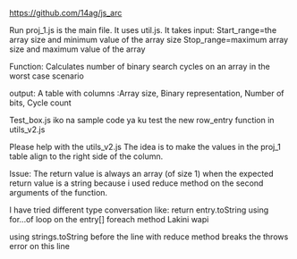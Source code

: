 https://github.com/14ag/js_arc

Run proj_1.js is the main file. It uses util.js.
It takes input:
Start_range=the array size and minimum value of the array size
Stop_range=maximum array size and maximum value of the array 

Function:
Calculates number of binary search cycles on an array in the worst case scenario

output:
A table with columns :Array size, Binary representation, Number of bits, Cycle  count



Test_box.js iko na sample code ya ku test the new row_entry function in utils_v2.js

Please help with the utils_v2.js
The idea is to make the values in the proj_1 table align to the right side of the column. 

Issue:
The return value is always an array (of size 1) when the expected return value is a string because i used reduce method on the second arguments of the function.


I have tried different type conversation like:
return entry.toString
using for...of loop on the entry[]
foreach method
Lakini wapi


using strings.toString before the line with reduce method breaks the throws error on this line